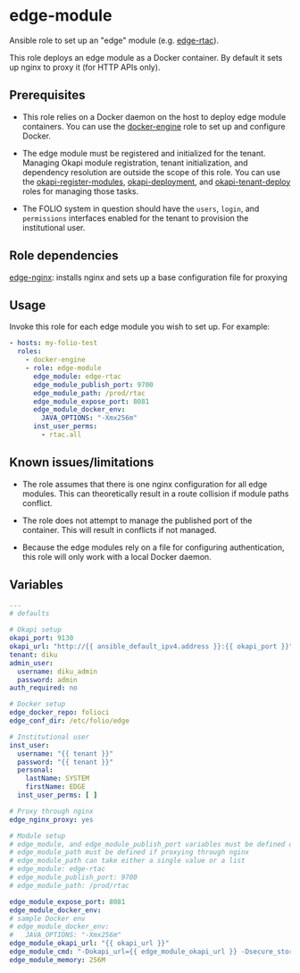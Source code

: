 # edge-module

Ansible role to set up an "edge" module (e.g. [edge-rtac](https://github.com/folio-org/edge-rtac)).

This role deploys an edge module as a Docker container. By default it sets up nginx to proxy it (for HTTP APIs only).

## Prerequisites

* This role relies on a Docker daemon on the host to deploy edge module containers. You can use the [docker-engine](../roles/docker-engine) role to set up and configure Docker.

* The edge module must be registered and initialized for the tenant. Managing Okapi module registration, tenant initialization, and dependency resolution are outside the scope of this role. You can use the [okapi-register-modules](../roles/okapi-register-modules/README.md), [okapi-deployment](../roles/okapi-deployment/README.md), and [okapi-tenant-deploy](../roles/okapi-tenant-deploy/README.md) roles for managing those tasks.

* The FOLIO system in question should have the `users`, `login`, and `permissions` interfaces enabled for the tenant to provision the institutional user.

## Role dependencies

[edge-nginx](../roles/edge-nginx/README.md): installs nginx and sets up a base configuration file for proxying

## Usage

Invoke this role for each edge module you wish to set up. For example:

```yaml
- hosts: my-folio-test
  roles:
    - docker-engine
    - role: edge-module
      edge_module: edge-rtac
      edge_module_publish_port: 9700
      edge_module_path: /prod/rtac
      edge_module_expose_port: 8081
      edge_module_docker_env:
        JAVA_OPTIONS: "-Xmx256m"
      inst_user_perms:
        - rtac.all
```

## Known issues/limitations

* The role assumes that there is one nginx configuration for all edge modules. This can theoretically result in a route collision if module paths conflict.

* The role does not attempt to manage the published port of the container. This will result in conflicts if not managed.

* Because the edge modules rely on a file for configuring authentication, this role will only work with a local Docker daemon.

## Variables
```yaml
---
# defaults

# Okapi setup
okapi_port: 9130
okapi_url: "http://{{ ansible_default_ipv4.address }}:{{ okapi_port }}"
tenant: diku
admin_user:
  username: diku_admin
  password: admin
auth_required: no

# Docker setup
edge_docker_repo: folioci
edge_conf_dir: /etc/folio/edge

# Institutional user
inst_user:
  username: "{{ tenant }}"
  password: "{{ tenant }}"
  personal:
    lastName: SYSTEM
    firstName: EDGE
  inst_user_perms: [ ]

# Proxy through nginx
edge_nginx_proxy: yes

# Module setup
# edge_module, and edge_module_publish_port variables must be defined or the role will fail
# edge_module_path must be defined if proxying through nginx
# edge_module_path can take either a single value or a list
# edge_module: edge-rtac
# edge_module_publish_port: 9700
# edge_module_path: /prod/rtac

edge_module_expose_port: 8081
edge_module_docker_env:
# sample Docker env
# edge_module_docker_env:
#   JAVA_OPTIONS: "-Xmx256m"
edge_module_okapi_url: "{{ okapi_url }}"
edge_module_cmd: "-Dokapi_url={{ edge_module_okapi_url }} -Dsecure_store_props=/mnt/{{ edge_module }}-ephemeral.properties"
edge_module_memory: 256M
```
